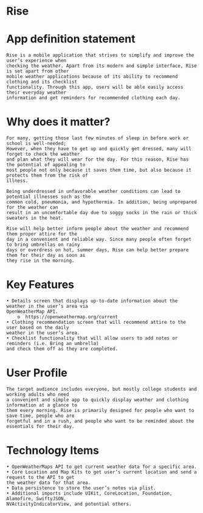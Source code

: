 # Rise

# App definition statement  
    Rise is a mobile application that strives to simplify and improve the user’s experience when 
    checking the weather. Apart from its modern and simple interface, Rise is set apart from other 
    mobile weather applications because of its ability to recommend clothing and its checklist 
    functionality. Through this app, users will be able easily access their everyday weather 
    information and get reminders for recommended clothing each day. 
    
# Why does it matter? 
    For many, getting those last few minutes of sleep in before work or school is well-needed; 
    However, when they have to get up and quickly get dressed, many will forget to check the weather 
    and plan what they will wear for the day. For this reason, Rise has the potential of appealing to 
    most people not only because it saves them time, but also because it protects them from the risk of 
    illness. 
 
    Being underdressed in unfavorable weather conditions can lead to potential illnesses such as the 
    common cold, pneumonia, and hypothermia. In addition, being unprepared for the weather can 
    result in an uncomfortable day due to soggy socks in the rain or thick sweaters in the heat. 

    Rise will help better inform people about the weather and recommend them proper attire for the 
    day in a convenient and reliable way. Since many people often forget to bring umbrellas on rainy 
    days or overdress on hot, summer days, Rise can help better prepare them for their day as soon as 
    they rise in the morning. 
    
# Key Features 
    • Details screen that displays up-to-date information about the weather in the user’s area via 
    OpenWeatherMap API. 
        o  https://openweathermap.org/current 
    • Clothing recommendation screen that will recommend attire to the user based on the daily 
    weather in the user’s area. 
    • Checklist functionality that will allow users to add notes or reminders (i.e. Bring an umbrella) 
    and check them off as they are completed. 
    
# User Profile 
    The target audience includes everyone, but mostly college students and working adults who need 
    a convenient and simple app to quickly display weather and clothing information at a glance to 
    them every morning. Rise is primarily designed for people who want to save time, people who are 
    forgetful and in a rush, and people who want to be reminded about the essentials for their day.
    
# Technology Items 
    • OpenWeatherMaps API to get current weather data for a specific area. 
    • Core Location and Map Kits to get user’s current location and send a request to the API to get 
    the weather data for that area. 
    • Data persistence to store the user’s notes via plist. 
    • Additional imports include UIKit, CoreLocation, Foundation, Alamofire, SwiftyJSON, 
    NVActivityIndicatorView, and potential others. 
